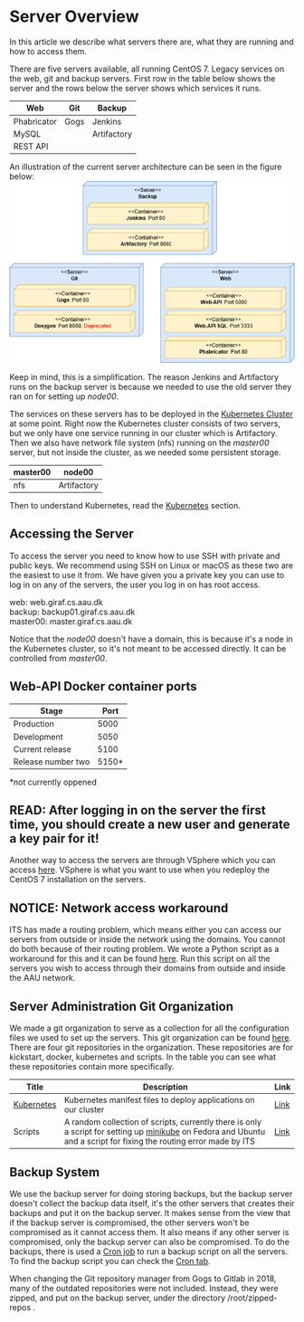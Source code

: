 # Server Overview

In this article we describe what servers there are, what they are running and how to access them.

There are five servers available, all running CentOS 7.  Legacy services on the web, git and backup servers.
First row in the table below shows the server and the rows below the server shows which services it runs.

|Web|Git|Backup|
|---|---|---|
| Phabricator | Gogs | Jenkins|
| MySQL | | Artifactory |
| REST API | | |

An illustration of the current server architecture can be seen in the figure below: 
![ServerInfrastructure](./images/ServerInfrastructure.png "ServerInfrastructure")

Keep in mind, this is a simplification. The reason Jenkins and Artifactory runs on the backup server is because we needed to use the old server they ran on for setting up *node00*.

The services on these servers has to be deployed in the [Kubernetes Cluster](./kubernetes.md)  at some point.
Right now the Kubernetes cluster consists of two servers, but we only have one service running in our cluster which is Artifactory.
Then we also have network file system (nfs) running on the *master00* server, but not inside the cluster, as we needed some persistent storage.

| master00 | node00 |
|---|---|
| nfs | Artifactory |

Then to understand Kubernetes, read the [Kubernetes](./kubernetes.md) section.

## Accessing the Server

To access the server you need to know how to use SSH with private and public keys. We recommend using SSH on Linux or macOS as these two are the easiest to use it from.
We have given you a private key you can use to log in on any of the servers, the user you log in on has root access.

web: web.giraf.cs.aau.dk  
backup:  backup01.giraf.cs.aau.dk  
master00: master.giraf.cs.aau.dk  

Notice that the *node00* doesn't have a domain, this is because it's a node in the Kubernetes cluster, so it's not meant to be accessed directly. It can be controlled from *master00*.

## Web-API Docker container ports

| Stage  | Port |
|---|---|
| Production                | 5000 |
| Development            | 5050 |
| Current release          | 5100 |
| Release number two  | 5150*|
*not currently oppened

## READ: After logging in on the server the first time, you should create a new user and generate a key pair for it!

Another way to access the servers are through VSphere which you can access [here](http://www.its.aau.dk/vejledninger/VMware/web-client/). VSphere is what you want to use when you redeploy the CentOS 7 installation on the servers.

## NOTICE: Network access workaround

ITS has made a routing problem, which means either you can access our servers from outside or inside the network using the domains. You cannot do both because of their routing problem. We wrote a Python script as a workaround for this and it can be found [here](https://github.com/aau-giraf/server/blob/master/ip_routing.py). Run this script on all the servers you wish to access through their domains from outside and inside the AAU network.

## Server Administration Git Organization 

We made a git organization to serve as a collection for all the configuration files we used to set up the servers. This git organization can be found [here](https://github.com/aau-giraf). There are four git repositories in the organization. These repositories are for kickstart, docker, kubernetes and scripts. In the table you can see what these repositories contain more specifically.

|Title|Description|Link|
|--|--|--|
|[Kubernetes](./kubernetes.md)| Kubernetes manifest files to deploy applications on our cluster | [Link](https://github.com/aau-giraf/deployment/tree/master/kubernetes)|
|Scripts| A random collection of scripts, currently there is only a script for setting up [minikube](https://github.com/kubernetes/minikube) on Fedora and Ubuntu and a script for fixing the routing error made by ITS | [Link](https://github.com/aau-giraf/server)|

## Backup System 

We use the backup server for doing storing backups, but the backup server doesn't collect the backup data itself, it's the other servers that creates their backups and put it on the backup server. It makes sense from the view that if the backup server is compromised, the other servers won't be compromised as it cannot access them. It also means if any other server is compromised, only the backup server can also be compromised. To do the backups, there is used a [Cron job](https://en.wikipedia.org/wiki/Cron) to run a backup script on all the servers. To find the backup script you can check the [Cron tab](https://help.ubuntu.com/community/CronHowto).

When changing the Git repository manager from Gogs to Gitlab in 2018, many of the outdated repositories were not included. Instead, they were zipped, and put on the backup server, under the directory /root/zipped-repos .